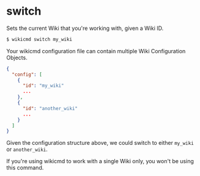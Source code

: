 # switch

Sets the current Wiki that you're working with, given a Wiki ID.

```sh
$ wikicmd switch my_wiki
```

Your wikicmd configuration file can contain multiple Wiki Configuration Objects.

```json
{
  "config": [
    {
      "id": "my_wiki"
      ...
    },
    {
      "id": "another_wiki"
      ...
    }
  ]
}
```

Given the configuration structure above, we could switch to either `my_wiki` or `another_wiki`.

If you're using wikicmd to work with a single Wiki only, you won't be using this command.
